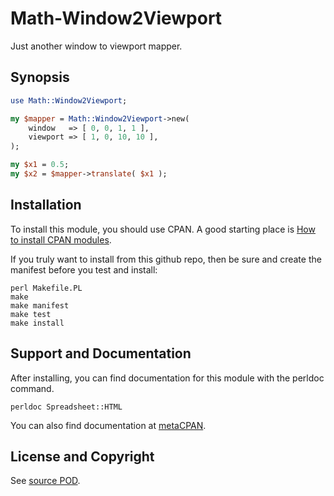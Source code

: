 Math-Window2Viewport
====================
Just another window to viewport mapper.

Synopsis
--------
```perl
use Math::Window2Viewport;

my $mapper = Math::Window2Viewport->new(
    window   => [ 0, 0, 1, 1 ],
    viewport => [ 1, 0, 10, 10 ],
);

my $x1 = 0.5;
my $x2 = $mapper->translate( $x1 );

```

Installation
------------
To install this module, you should use CPAN. A good starting
place is [How to install CPAN modules](http://www.cpan.org/modules/INSTALL.html).

If you truly want to install from this github repo, then
be sure and create the manifest before you test and install:
```
perl Makefile.PL
make
make manifest
make test
make install
```

Support and Documentation
-------------------------
After installing, you can find documentation for this module with the
perldoc command.
```
perldoc Spreadsheet::HTML
```
You can also find documentation at [metaCPAN](https://metacpan.org/pod/Math::Window2Viewport).

License and Copyright
---------------------
See [source POD](/lib/Math/Window2Viewport.pm).
